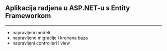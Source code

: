 ## Aplikacija radjena u ASP.NET-u s Entity Frameworkom
---
- napravljeni modeli
- napravljene migracije i kreirana baza
- napravljeni controlleri i view
